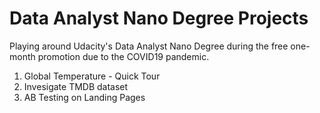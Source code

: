 # Data Analyst Nano Degree Projects

Playing around Udacity's Data Analyst Nano Degree during the free one-month promotion due to the COVID19 pandemic. 


1. Global Temperature - Quick Tour
2. Invesigate TMDB dataset
3. AB Testing on Landing Pages
